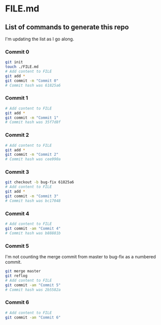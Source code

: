 # FILE.md

## List of commands to generate this repo

I'm updating the list as I go along.

### Commit 0

```sh
git init
touch ./FILE.md
# Add content to FILE
git add *
git commit -m "Commit 0"
# Commit hash was 61825a6
```

### Commit 1

```sh
# Add content to FILE
git add *
git commit -m "Commit 1"
# Commit hash was 35f7d8f
```

### Commit 2

```sh
# Add content to FILE
git add *
git commit -m "Commit 2"
# Commit hash was cee990a
```

### Commit 3

```sh
git checkout -b bug-fix 61825a6
# Add content to FILE
git add *
git commit -m "Commit 3"
# Commit hash was bc17048
```

### Commit 4

```sh
# Add content to FILE
git commit -am "Commit 4"
# Commit hash was b88881b
```

### Commit 5

I'm not counting the merge commit from master to bug-fix as a numbered commit.

```sh
git merge master
git reflog
# Add content to FILE
git commit -am "Commit 5"
# Commit hash was 2b5582a
```

### Commit 6

```sh
# Add content to FILE
git commit -am "Commit 6"
```
